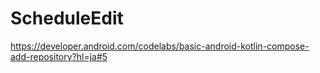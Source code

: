 # ScheduleEdit

https://developer.android.com/codelabs/basic-android-kotlin-compose-add-repository?hl=ja#5